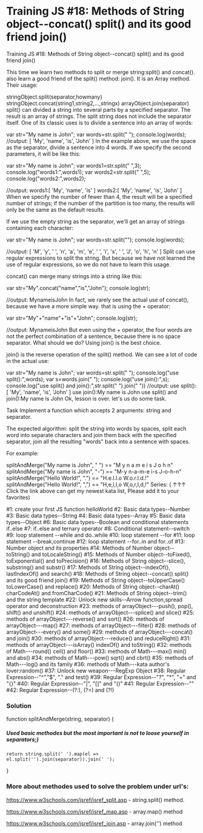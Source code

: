 # Training JS #18: Methods of String object--concat() split() and its good friend join()

Training JS #18:
Methods of String object--concat() split() and its good friend join()

This time we learn two methods to split or merge string:split() and concat(). also learn a good friend of the split() method: join(). It is an Array method. Their usage:

stringObject.split(separator,howmany)
stringObject.concat(string1,string2,...,stringx)
arrayObject.join(separator)
split() can divided a string into several parts by a specified separator. The result is an array of strings. The split string does not include the separator itself. One of its classic uses is to divide a sentence into an array of words:

var str="My name is John";
var words=str.split(" ");
console.log(words);
//output:
[ 'My', 'name', 'is', 'John' ]
In the example above, we use the space as the separator, divide a sentence into 4 words. If we specify the second parameters, it will be like this:

var str="My name is John";
var words1=str.split(" ",3);
console.log("words1:",words1);
var words2=str.split(" ",5);
console.log("words2:",words2);

//output:
words1:[ 'My', 'name', 'is' ]
words2:[ 'My', 'name', 'is', 'John' ]
When we specify the number of fewer than 4, the result will be a specified number of strings; if the number of the partition is too many, the results will only be the same as the default results.

If we use the empty string as the separator, we'll get an array of strings containing each character:

var str="My name is John";
var words=str.split("");
console.log(words);

//output:
[ 'M', 'y', ' ', 'n', 'a', 'm', 'e', ' ', 'i', 's', ' ', 'J', 'o', 'h', 'n' ]
Split can use regular expressions to split the string. But because we have not learned the use of regular expressions, so we do not have to learn this usage.

concat() can merge many strings into a string like this:

var str="My".concat("name","is","John");
console.log(str);

//output:
MynameisJohn
In fact, we rarely see the actual use of concat(), because we have a more simple way. that is using the + operator:

var str="My"+"name"+"is"+"John";
console.log(str);

//output:
MynameisJohn
But even using the + operator, the four words are not the perfect combination of a sentence, because there is no space separator. What should we do? Using join() is the best choice.

join() is the reverse operation of the split() method. We can see a lot of code in the actual use:

var str="My name is John";
var words=str.split(" ");
console.log("use split():",words);
var s=words.join(" ");
console.log("use join():",s);
console.log("use split() and join():",str.split(" ").join(" "))
//output:
use split():[ 'My', 'name', 'is', 'John' ]
use join():My name is John
use split() and join():My name is John
Ok, lesson is over. let's us do some task.

Task
Implement a function which accepts 2 arguments: string and separator.

The expected algorithm: split the string into words by spaces, split each word into separate characters and join them back with the specified separator, join all the resulting "words" back into a sentence with spaces.

For example:

splitAndMerge("My name is John", " ") == "M y n a m e i s J o h n"
splitAndMerge("My name is John", "-") == "M-y n-a-m-e i-s J-o-h-n"
splitAndMerge("Hello World!", ".") == "H.e.l.l.o W.o.r.l.d.!"
splitAndMerge("Hello World!", ",") == "H,e,l,l,o W,o,r,l,d,!"
Series:
( ↑↑↑ Click the link above can get my newest kata list, Please add it to your favorites)

#1: create your first JS function helloWorld
#2: Basic data types--Number
#3: Basic data types--String
#4: Basic data types--Array
#5: Basic data types--Object
#6: Basic data types--Boolean and conditional statements if..else
#7: if..else and ternary operator
#8: Conditional statement--switch
#9: loop statement --while and do..while
#10: loop statement --for
#11: loop statement --break,continue
#12: loop statement --for..in and for..of
#13: Number object and its properties
#14: Methods of Number object--toString() and toLocaleString()
#15: Methods of Number object--toFixed(), toExponential() and toPrecision()
#16: Methods of String object--slice(), substring() and substr()
#17: Methods of String object--indexOf(), lastIndexOf() and search()
#18: Methods of String object--concat() split() and its good friend join()
#19: Methods of String object--toUpperCase() toLowerCase() and replace()
#20: Methods of String object--charAt() charCodeAt() and fromCharCode()
#21: Methods of String object--trim() and the string template
#22: Unlock new skills--Arrow function,spread operator and deconstruction
#23: methods of arrayObject---push(), pop(), shift() and unshift()
#24: methods of arrayObject---splice() and slice()
#25: methods of arrayObject---reverse() and sort()
#26: methods of arrayObject---map()
#27: methods of arrayObject---filter()
#28: methods of arrayObject---every() and some()
#29: methods of arrayObject---concat() and join()
#30: methods of arrayObject---reduce() and reduceRight()
#31: methods of arrayObject---isArray() indexOf() and toString()
#32: methods of Math---round() ceil() and floor()
#33: methods of Math---max() min() and abs()
#34: methods of Math---pow() sqrt() and cbrt()
#35: methods of Math---log() and its family
#36: methods of Math---kata author's lover:random()
#37: Unlock new weapon---RegExp Object
#38: Regular Expression--"^","\$", "." and test()
#39: Regular Expression--"?", "\*", "+" and "{}"
#40: Regular Expression--"|", "[]" and "()"
#41: Regular Expression--""
#42: Regular Expression--(?:), (?=) and (?!)

### Solution

function splitAndMerge(string, separator) {

##### Used basic methodes but the most important is not to loose yourself in separators;)

    return string.split(' ').map(el => el.split('').join(separator)).join(' ');

}

### More about methodes used to solve the problem under url's:

https://www.w3schools.com/jsref/jsref_split.asp - string.split() method.

https://www.w3schools.com/jsref/jsref_map.asp - array.map() method

https://www.w3schools.com/jsref/jsref_join.asp - array.join('') method
